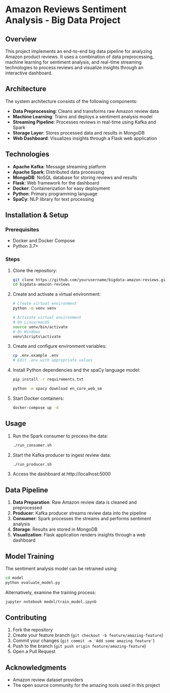 # Amazon Reviews Sentiment Analysis - Big Data Project

## Overview

This project implements an end-to-end big data pipeline for analyzing Amazon product reviews. It uses a combination of data preprocessing, machine learning for sentiment analysis, and real-time streaming technologies to process reviews and visualize insights through an interactive dashboard.

## Architecture

The system architecture consists of the following components:

- **Data Preprocessing**: Cleans and transforms raw Amazon review data
- **Machine Learning**: Trains and deploys a sentiment analysis model
- **Streaming Pipeline**: Processes reviews in real-time using Kafka and Spark
- **Storage Layer**: Stores processed data and results in MongoDB
- **Web Dashboard**: Visualizes insights through a Flask web application

## Technologies

- **Apache Kafka**: Message streaming platform
- **Apache Spark**: Distributed data processing
- **MongoDB**: NoSQL database for storing reviews and results
- **Flask**: Web framework for the dashboard
- **Docker**: Containerization for easy deployment
- **Python**: Primary programming language
- **SpaCy**: NLP library for text processing

## Installation & Setup

### Prerequisites
- Docker and Docker Compose
- Python 3.7+

### Steps

1. Clone the repository:
   ```bash
   git clone https://github.com/yourusername/bigdata-amazon-reviews.git
   cd bigdata-amazon-reviews
   ```

2. Create and activate a virtual environment:
   ```bash
   # Create virtual environment
   python -m venv venv
   
   # Activate virtual environment
   # On Linux/macOS
   source venv/bin/activate
   # On Windows
   venv\Scripts\activate
   ```

3. Create and configure environment variables:
   ```bash
   cp .env.example .env
   # Edit .env with appropriate values
   ```

4. Install Python dependencies and the spaCy language model:
   ```bash
   pip install -r requirements.txt

   python -m spacy download en_core_web_sm
   ```

5. Start Docker containers:
   ```bash
   docker-compose up -d
   ```

## Usage

1. Run the Spark consumer to process the data:
   ```bash
   ./run_consumer.sh
   ```

2. Start the Kafka producer to ingest review data:
   ```bash
   ./run_producer.sh
   ```

3. Access the dashboard at http://localhost:5000

## Data Pipeline

1. **Data Preparation**: Raw Amazon review data is cleaned and preprocessed
2. **Producer**: Kafka producer streams review data into the pipeline
3. **Consumer**: Spark processes the streams and performs sentiment analysis
4. **Storage**: Results are stored in MongoDB
5. **Visualization**: Flask application renders insights through a web dashboard

## Model Training

The sentiment analysis model can be retrained using:
```bash
cd model
python evaluate_model.py
```

Alternatively, examine the training process:
```bash
jupyter notebook model/train_model.ipynb
```

## Contributing

1. Fork the repository
2. Create your feature branch (`git checkout -b feature/amazing-feature`)
3. Commit your changes (`git commit -m 'Add some amazing feature'`)
4. Push to the branch (`git push origin feature/amazing-feature`)
5. Open a Pull Request

## Acknowledgments

- Amazon review dataset providers
- The open source community for the amazing tools used in this project
